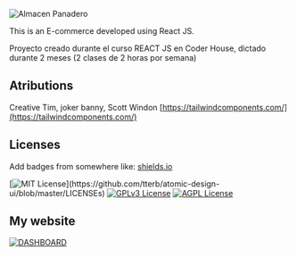 ![Almacen Panadero](https://github.com/fedeul/almacen-panadero/raw/main/src/assets/img/logo.png)

This is an E-commerce developed using React JS.

Proyecto creado durante el curso REACT JS en Coder House, dictado durante 2 meses (2 clases de 2 horas por semana)

## Atributions

Creative Tim, joker banny, Scott Windon [https://tailwindcomponents.com/](https://tailwindcomponents.com/)

## Licenses

Add badges from somewhere like: [shields.io](https://shields.io/)

[![MIT License](https://img.shields.io/apm/l/atomic-design-ui.svg?)](https://github.com/tterb/atomic-design-ui/blob/master/LICENSEs)
[![GPLv3 License](https://img.shields.io/badge/License-GPL%20v3-yellow.svg)](https://opensource.org/licenses/)
[![AGPL License](https://img.shields.io/badge/license-AGPL-blue.svg)](http://www.gnu.org/licenses/agpl-3.0)

## My website

[![DASHBOARD](https://www.dashboard.ltd/images/isologo.png)](https://www.dashboard.ltd)
